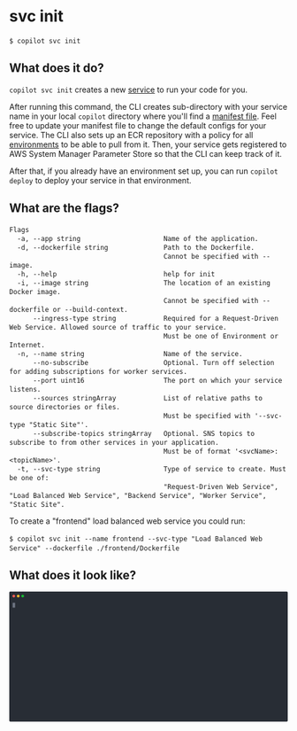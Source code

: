 # svc init
```console
$ copilot svc init
```

## What does it do?

`copilot svc init` creates a new [service](../concepts/services.en.md) to run your code for you. 

After running this command, the CLI creates sub-directory with your service name in your local `copilot` directory where you'll find a [manifest file](../manifest/overview.en.md). Feel free to update your manifest file to change the default configs for your service. The CLI also sets up an ECR repository with a policy for all [environments](../concepts/environments.en.md) to be able to pull from it. Then, your service gets registered to AWS System Manager Parameter Store so that the CLI can keep track of it.

After that, if you already have an environment set up, you can run `copilot deploy` to deploy your service in that environment.

## What are the flags?

```
Flags
  -a, --app string                     Name of the application.
  -d, --dockerfile string              Path to the Dockerfile.
                                       Cannot be specified with --image.
  -h, --help                           help for init
  -i, --image string                   The location of an existing Docker image.
                                       Cannot be specified with --dockerfile or --build-context.
      --ingress-type string            Required for a Request-Driven Web Service. Allowed source of traffic to your service.
                                       Must be one of Environment or Internet.
  -n, --name string                    Name of the service.
      --no-subscribe                   Optional. Turn off selection for adding subscriptions for worker services.
      --port uint16                    The port on which your service listens.
      --sources stringArray            List of relative paths to source directories or files.
                                       Must be specified with '--svc-type "Static Site"'.
      --subscribe-topics stringArray   Optional. SNS topics to subscribe to from other services in your application.
                                       Must be of format '<svcName>:<topicName>'.
  -t, --svc-type string                Type of service to create. Must be one of:
                                       "Request-Driven Web Service", "Load Balanced Web Service", "Backend Service", "Worker Service", "Static Site".
```

To create a "frontend" load balanced web service you could run:

`$ copilot svc init --name frontend --svc-type "Load Balanced Web Service" --dockerfile ./frontend/Dockerfile`

## What does it look like?

![Running copilot svc init](https://raw.githubusercontent.com/kohidave/copilot-demos/master/svc-init.svg?sanitize=true)
